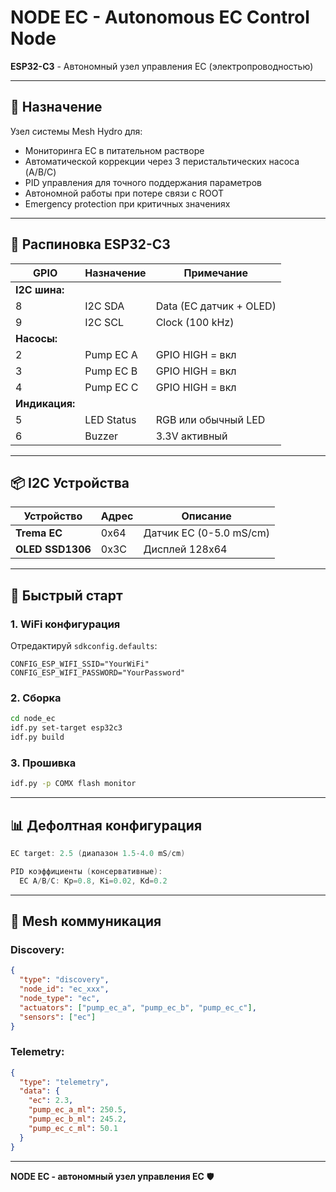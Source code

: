# NODE EC - Autonomous EC Control Node

**ESP32-C3** - Автономный узел управления EC (электропроводностью)

---

## 🎯 Назначение

Узел системы Mesh Hydro для:
- Мониторинга EC в питательном растворе
- Автоматической коррекции через 3 перистальтических насоса (A/B/C)
- PID управления для точного поддержания параметров
- Автономной работы при потере связи с ROOT
- Emergency protection при критичных значениях

---

## 🔌 Распиновка ESP32-C3

| GPIO | Назначение | Примечание |
|------|------------|------------|
| **I2C шина:** | | |
| 8 | I2C SDA | Data (EC датчик + OLED) |
| 9 | I2C SCL | Clock (100 kHz) |
| **Насосы:** | | |
| 2 | Pump EC A | GPIO HIGH = вкл |
| 3 | Pump EC B | GPIO HIGH = вкл |
| 4 | Pump EC C | GPIO HIGH = вкл |
| **Индикация:** | | |
| 5 | LED Status | RGB или обычный LED |
| 6 | Buzzer | 3.3V активный |

---

## 📦 I2C Устройства

| Устройство | Адрес | Описание |
|------------|-------|----------|
| **Trema EC** | 0x64 | Датчик EC (0-5.0 mS/cm) |
| **OLED SSD1306** | 0x3C | Дисплей 128x64 |

---

## 🚀 Быстрый старт

### 1. WiFi конфигурация

Отредактируй `sdkconfig.defaults`:
```
CONFIG_ESP_WIFI_SSID="YourWiFi"
CONFIG_ESP_WIFI_PASSWORD="YourPassword"
```

### 2. Сборка

```bash
cd node_ec
idf.py set-target esp32c3
idf.py build
```

### 3. Прошивка

```bash
idf.py -p COMX flash monitor
```

---

## 📊 Дефолтная конфигурация

```c
EC target: 2.5 (диапазон 1.5-4.0 mS/cm)

PID коэффициенты (консервативные):
  EC A/B/C: Kp=0.8, Ki=0.02, Kd=0.2
```

---

## 📡 Mesh коммуникация

### Discovery:
```json
{
  "type": "discovery",
  "node_id": "ec_xxx",
  "node_type": "ec",
  "actuators": ["pump_ec_a", "pump_ec_b", "pump_ec_c"],
  "sensors": ["ec"]
}
```

### Telemetry:
```json
{
  "type": "telemetry",
  "data": {
    "ec": 2.3,
    "pump_ec_a_ml": 250.5,
    "pump_ec_b_ml": 245.2,
    "pump_ec_c_ml": 50.1
  }
}
```

---

**NODE EC - автономный узел управления EC** 🛡️

